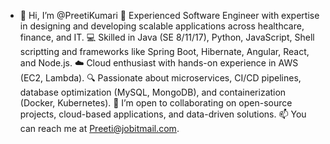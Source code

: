 - 👋 Hi, I’m @PreetiKumari
🚀 Experienced Software Engineer with expertise in designing and developing scalable applications across healthcare, finance, and IT.
💻 Skilled in Java (SE 8/11/17), Python, JavaScript, Shell scriptting and frameworks like Spring Boot, Hibernate, Angular, React, and Node.js.
☁️ Cloud enthusiast with hands-on experience in AWS (EC2, Lambda).
🔍 Passionate about microservices, CI/CD pipelines, database optimization (MySQL, MongoDB), and containerization (Docker, Kubernetes).
🤝 I’m open to collaborating on open-source projects, cloud-based applications, and data-driven solutions.
📫 You can reach me at Preeti@jobitmail.com.

<!---
Preeti-github29/Preeti-github29 is a ✨ special ✨ repository because its `README.md` (this file) appears on your GitHub profile.
You can click the Preview link to take a look at your changes.
--->
